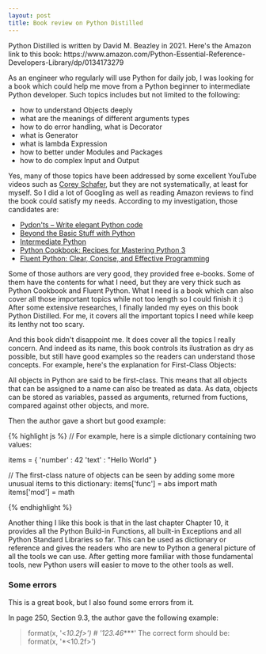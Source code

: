 ```yaml
---
layout: post
title: Book review on Python Distilled
---
```


<div class="message">
  Python Distilled is written by David M. Beazley in 2021. Here's the Amazon link to this book:
  https://www.amazon.com/Python-Essential-Reference-Developers-Library/dp/0134173279
</div>

As an engineer who regularly will use Python for daily job, I was looking for a book which could help me move from a Python beginner to intermediate Python developer. Such topics includes but not limited to the following: 

- how to understand Objects deeply 
- what are the meanings of different arguments types
- how to do error handling, what is Decorator
- what is Generator
- what is lambda Expression
- how to better under Modules and Packages
- how to do complex Input and Output

Yes, many of those topics have been addressed by some excellent YouTube videos such as [Corey Schafer](https://www.youtube.com/@coreyms), but they are not systematically, at least for myself. So I did a lot of Googling as well as reading Amazon reviews to find the book could satisfy my needs. According to my investigation, those candidates are:

- [Pydon'ts – Write elegant Python code](https://mathspp.com/books/pydonts?utm_source=insider.mathspp.com&utm_medium=newsletter&utm_campaign=simplifying-nested-loops-with-generators)
- [Beyond the Basic Stuff with Python](https://inventwithpython.com/beyond/)
- [Intermediate Python](https://leanpub.com/intermediatepython)
- [Python Cookbook: Recipes for Mastering Python 3](https://www.amazon.com/Python-Cookbook-Third-David-Beazley/dp/1449340377/ref=as_li_ss_tl?ie=UTF8&qid=1437328145&sr=8-1&keywords=python+cookbook&linkCode=sl1&tag=ththfrthmo00-20&linkId=babc3a4c6b83554ab19975b4d15e06c5)
- [Fluent Python: Clear, Concise, and Effective Programming](https://www.amazon.com/Fluent-Python-Concise-Effective-Programming/dp/1491946008)

Some of those authors are very good, they provided free e-books. Some of them have the contents for what I need, but they are very thick such as Python Cookbook and Fluent Python. What I need is a book which can also cover all those important topics while not too length so I could finish it :) After some extensive researches, I finally landed my eyes on this book Python Distilled. For me, it covers all the important topics I need while keep its lenthy not too scary.

And this book didn't disappoint me. It does cover all the topics I really concern. And indeed as its name, this book controls its ilustration as dry as possible, but still have good examples so the readers can understand those concepts. For example, here's the explanation for First-Class Objects:

<div class="message">
  All objects in Python are said to be first-class. This means that all objects that can be assigned to a name can also be treated as data. As data, objects can be stored as variables, passed as arguments, returned from fuctions, compared against other objects, and more. 
</div>

Then the author gave a short but good example:

{% highlight js %}
// For example, here is a simple dictionary containing two values:

items = {
    'number' : 42
    'text' : "Hello World"
}

// The first-class nature of objects can be seen by adding some more unusual items to this dictionary:
items['func'] = abs
import math
items['mod'] = math

{% endhighlight %}

Another thing I like this book is that in the last chapter Chapter 10, it provides all the Python Build-in Functions, all built-in Exceptions and all Python Standard Libraries so far. This can be used as dictionary or reference and gives the readers who are new to Python a general picture of all the tools we can use. After getting more familiar with those fundamental tools, new Python users will easier to move to the other tools as well.

### Some errors
This is a great book, but I also found some errors from it. 

In page 250, Section 9.3, the author gave the following example:
> format(x, '<*10.2f>')    # '123.46****'
The correct form should be:
format(x, '*<10.2f>')
